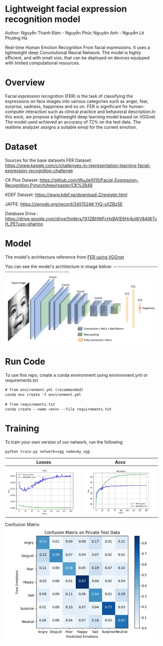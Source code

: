 # Lightweight facial expression recognition model
Author: Nguyễn Thanh Đảm - Nguyễn Phúc Nguyên Anh - Nguyễn Lê Phương Hà

Real-time Human Emotion Recognition From facial expressions. It uses a lightweight  deep Convolutional Neural Network.
The model is highly efficient, and with small size, that can be deployed on devices equipped with limited computational resources.

# Overview

Facial expression recognition (FER) is the task of classifying the expressions on face images into various categories such as anger, fear, surprise, sadness, happiness and so on. FER  is significant for human-computer interaction such as clinical practice and behavioral description.In this work, we propose a lightweight deep learning model based on VGGnet. The model used achieved an accuracy of 72% on the test data. The realtime analyzer assigns a suitable emoji for the current emotion.


# Dataset

Sources for the base datasets
FER Dataset: https://www.kaggle.com/c/challenges-in-representation-learning-facial-expression-recognition-challenge

CK Plus Dataset: https://github.com/WuJie1010/Facial-Expression-Recognition.Pytorch/tree/master/CK%2B48

KDEF Dataset: https://www.kdef.se/download-2/register.html

JAFFE: https://zenodo.org/record/3451524#.YtQ-sXZBzSE

Database Drive : https://drive.google.com/drive/folders/1X1ZBHWFcHxBA1E6Hr4uWV84il6TvH_PE?usp=sharing

# Model 
The model's architecture reference from [FER using VGGnet](https://github.com/usef-kh/fer)

You can see the model's architecture in image below:
:------------------------------------------------------:
![Model architecture here](images/architecture.jpeg)

# Run Code

To use this repo, create a conda environment using environment.yml or requirements.txt

```
# from environment.yml (recommended)
conda env create -f environment.yml

# from requirements.txt
conda create --name <env> --file requirements.txt
```

# Training 

To train your own version of our network, run the following
```
python train.py network=vgg name=my_vgg
```

Losses           |  Accs
:-------------------------:|:-------------------------:
![Optimizers](images/loss200.jpg)  |  ![Schedulers](images/acc200.jpg)




Confusion Matrix
![Confusion Matrix](images/confusion_matrix.png)
